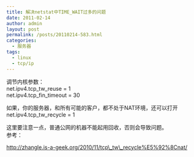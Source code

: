 ```yaml
---
title: 解决netstat中TIME_WAIT过多的问题
date: 2011-02-14
author: admin
layout: post
permalink: /posts/20110214-583.html
categories:
  - 服务器
tags:
  - linux
  - tcp/ip
---
```

调节内核参数：  
net.ipv4.tcp\_tw\_reuse = 1  
net.ipv4.tcp\_fin\_timeout = 30

如果，你的服务器，和所有可能的客户，都不处于NAT环境，还可以打开  
net.ipv4.tcp\_tw\_recycle = 1

这里要注意一点，普通公网的机器不能起用回收，否则会导致问题。  
参考：

http://zhangle.is-a-geek.org/2010/11/tcp\_tw\_recycle%E5%92%8Cnat/